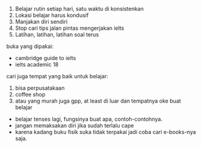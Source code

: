 1. Belajar rutin setiap hari, satu waktu di konsistenkan
2. Lokasi belajar harus kondusif 
3. Manjakan diri sendiri 
4. Stop cari tips jalan pintas mengerjakan ielts 
5. Latihan, latihan, latihan soal terus

buka yang dipakai: 
 - cambridge guide to ielts
 - ielts academic 18

cari juga tempat yang baik untuk belajar:
1. bisa perpusatakaan
2. coffee shop
3. atau yang murah juga gpp, at least di luar dan tempatnya oke buat belajar

- belajar tenses lagi, fungsinya buat apa, contoh-contohnya. 
- jangan memaksakan diri jika sudah terlalu cape
- karena kadang buku fisik suka tidak terpakai jadi coba cari e-books-nya saja.